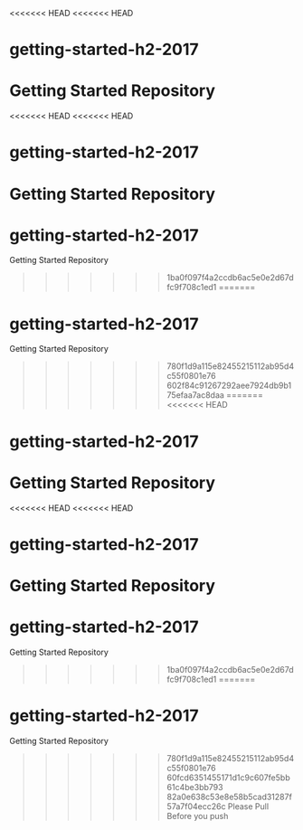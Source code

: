 <<<<<<< HEAD
<<<<<<< HEAD
# getting-started-h2-2017
Getting Started Repository
=======
<<<<<<< HEAD
<<<<<<< HEAD
# getting-started-h2-2017
Getting Started Repository
=======
# getting-started-h2-2017
Getting Started Repository
>>>>>>> 1ba0f097f4a2ccdb6ac5e0e2d67dfc9f708c1ed1
=======
# getting-started-h2-2017
Getting Started Repository
>>>>>>> 780f1d9a115e82455215112ab95d4c55f0801e76
>>>>>>> 602f84c91267292aee7924db9b175efaa7ac8daa
=======
<<<<<<< HEAD
# getting-started-h2-2017
Getting Started Repository
=======
<<<<<<< HEAD
<<<<<<< HEAD
# getting-started-h2-2017
Getting Started Repository
=======
# getting-started-h2-2017
Getting Started Repository
>>>>>>> 1ba0f097f4a2ccdb6ac5e0e2d67dfc9f708c1ed1
=======
# getting-started-h2-2017
Getting Started Repository
>>>>>>> 780f1d9a115e82455215112ab95d4c55f0801e76
>>>>>>> 60fcd6351455171d1c9c607fe5bb61c4be3bb793
>>>>>>> 82a0e638c53e8e58b5cad31287f57a7f04ecc26c
Please Pull Before you push 